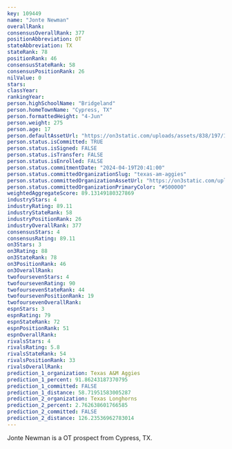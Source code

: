 ```yaml
---
key: 109449
name: "Jonte Newman"
overallRank: 
consensusOverallRank: 377
positionAbbreviation: OT
stateAbbreviation: TX
stateRank: 78
positionRank: 46
consensusStateRank: 58
consensusPositionRank: 26
nilValue: 0
stars: 
classYear: 
rankingYear: 
person.highSchoolName: "Bridgeland"
person.homeTownName: "Cypress, TX"
person.formattedHeight: "4-Jun"
person.weight: 275
person.age: 17
person.defaultAssetUrl: "https://on3static.com/uploads/assets/838/197/197838.jpg"
person.status.isCommitted: TRUE
person.status.isSigned: FALSE
person.status.isTransfer: FALSE
person.status.isEnrolled: FALSE
person.status.commitmentDate: "2024-04-19T20:41:00"
person.status.committedOrganizationSlug: "texas-am-aggies"
person.status.committedOrganizationAssetUrl: "https://on3static.com/uploads/assets/270/150/150270.svg"
person.status.committedOrganizationPrimaryColor: "#500000"
weightedAggregateScore: 89.13149180327869
industryStars: 4
industryRating: 89.11
industryStateRank: 58
industryPositionRank: 26
industryOverallRank: 377
consensusStars: 4
consensusRating: 89.11
on3Stars: 3
on3Rating: 88
on3StateRank: 78
on3PositionRank: 46
on3OverallRank: 
twofoursevenStars: 4
twofoursevenRating: 90
twofoursevenStateRank: 44
twofoursevenPositionRank: 19
twofoursevenOverallRank: 
espnStars: 3
espnRating: 79
espnStateRank: 72
espnPositionRank: 51
espnOverallRank: 
rivalsStars: 4
rivalsRating: 5.8
rivalsStateRank: 54
rivalsPositionRank: 33
rivalsOverallRank: 
prediction_1_organization: Texas A&M Aggies
prediction_1_percent: 91.86243187370795
prediction_1_committed: FALSE
prediction_1_distance: 58.71951583005287
prediction_2_organization: Texas Longhorns
prediction_2_percent: 2.762638601766585
prediction_2_committed: FALSE
prediction_2_distance: 126.23536962783014
---
```

Jonte Newman is a OT prospect from Cypress, TX.